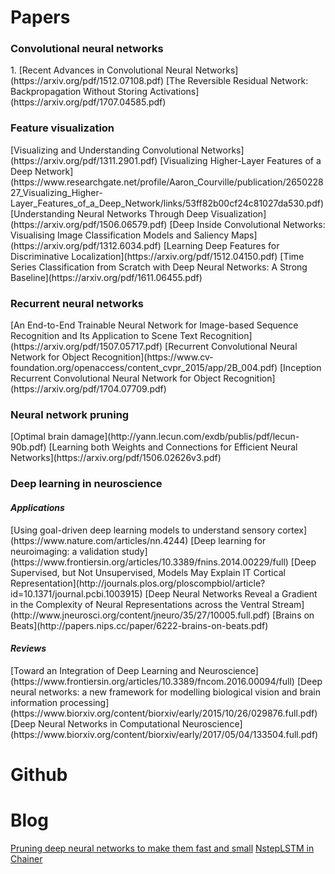 # Papers
<h3>Convolutional neural networks</h3>
1. [Recent Advances in Convolutional Neural Networks](https://arxiv.org/pdf/1512.07108.pdf)
[The Reversible Residual Network: Backpropagation Without Storing Activations](https://arxiv.org/pdf/1707.04585.pdf)

<h3>Feature visualization</h3>
[Visualizing and Understanding Convolutional Networks](https://arxiv.org/pdf/1311.2901.pdf)
[Visualizing Higher-Layer Features of a Deep Network](https://www.researchgate.net/profile/Aaron_Courville/publication/265022827_Visualizing_Higher-Layer_Features_of_a_Deep_Network/links/53ff82b00cf24c81027da530.pdf)
[Understanding Neural Networks Through Deep Visualization](https://arxiv.org/pdf/1506.06579.pdf)
[Deep Inside Convolutional Networks: Visualising Image Classification Models and Saliency Maps](https://arxiv.org/pdf/1312.6034.pdf)
[Learning Deep Features for Discriminative Localization](https://arxiv.org/pdf/1512.04150.pdf)
[Time Series Classification from Scratch with Deep Neural Networks: A Strong Baseline](https://arxiv.org/pdf/1611.06455.pdf)

<h3>Recurrent neural networks</h3>
[An End-to-End Trainable Neural Network for Image-based Sequence Recognition and Its Application to Scene Text Recognition](https://arxiv.org/pdf/1507.05717.pdf)
[Recurrent Convolutional Neural Network for Object Recognition](https://www.cv-foundation.org/openaccess/content_cvpr_2015/app/2B_004.pdf)
[Inception Recurrent Convolutional Neural Network for Object Recognition](https://arxiv.org/pdf/1704.07709.pdf)

<h3>Neural network pruning</h3>
[Optimal brain damage](http://yann.lecun.com/exdb/publis/pdf/lecun-90b.pdf)
[Learning both Weights and Connections for Efficient Neural Networks](https://arxiv.org/pdf/1506.02626v3.pdf)

<h3>Deep learning in neuroscience</h3>
<h4><i>Applications</i></h4>
[Using goal-driven deep learning models to understand sensory cortex](https://www.nature.com/articles/nn.4244)
[Deep learning for neuroimaging: a validation study](https://www.frontiersin.org/articles/10.3389/fnins.2014.00229/full)
[Deep Supervised, but Not Unsupervised, Models May Explain IT Cortical Representation](http://journals.plos.org/ploscompbiol/article?id=10.1371/journal.pcbi.1003915)
[Deep Neural Networks Reveal a Gradient in the Complexity of Neural Representations across the Ventral Stream](http://www.jneurosci.org/content/jneuro/35/27/10005.full.pdf)
[Brains on Beats](http://papers.nips.cc/paper/6222-brains-on-beats.pdf)

<h4><i>Reviews</i></h4>
[Toward an Integration of Deep Learning and Neuroscience](https://www.frontiersin.org/articles/10.3389/fncom.2016.00094/full)
[Deep neural networks: a new framework for modelling biological vision and brain information processing](https://www.biorxiv.org/content/biorxiv/early/2015/10/26/029876.full.pdf)
[Deep Neural Networks in Computational Neuroscience](https://www.biorxiv.org/content/biorxiv/early/2017/05/04/133504.full.pdf)

# Github


# Blog
[Pruning deep neural networks to make them fast and small](https://jacobgil.github.io/deeplearning/pruning-deep-learning)
[NstepLSTM in Chainer](https://qiita.com/aonotas/items/8e38693fb517e4e90535)
